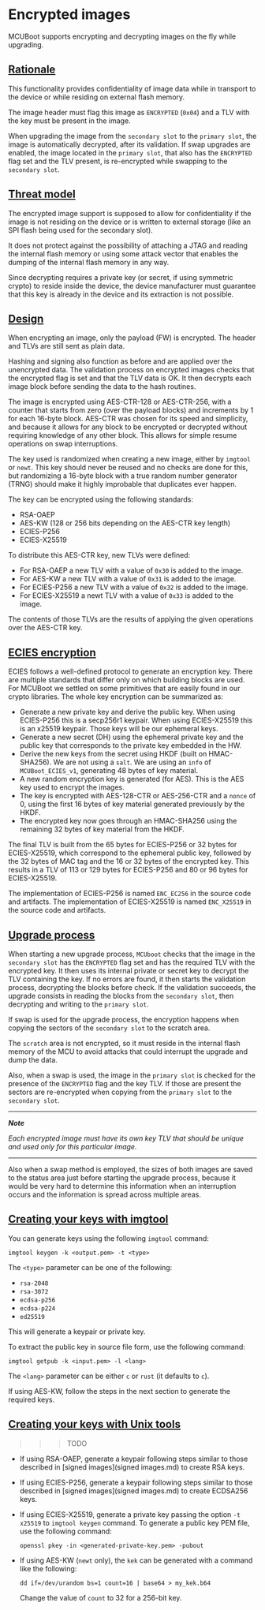 <!--
    -
    - Licensed to the Apache Software Foundation (ASF) under one
    - or more contributor license agreements.  See the NOTICE file
    - distributed with this work for additional information
    - regarding copyright ownership.  The ASF licenses this file
    - to you under the Apache License, Version 2.0 (the
    - "License"); you may not use this file except in compliance
    - with the License.  You may obtain a copy of the License at
    -
    -  http://www.apache.org/licenses/LICENSE-2.0
    -
    - Unless required by applicable law or agreed to in writing,
    - software distributed under the License is distributed on an
    - "AS IS" BASIS, WITHOUT WARRANTIES OR CONDITIONS OF ANY
    - KIND, either express or implied.  See the License for the
    - specific language governing permissions and limitations
    - under the License.
    -
-->

# Encrypted images

MCUBoot supports encrypting and decrypting images on the fly while
upgrading.

## [Rationale](#rationale)

This functionality provides confidentiality of image data while in
transport to the device or while residing on external flash memory.

The image header must flag this image as `ENCRYPTED` (`0x04`) and a TLV
with the key must be present in the image.

When upgrading the image from the `secondary slot` to the `primary slot`,
the image is automatically decrypted, after its validation. If swap
upgrades are enabled, the image located in the `primary slot`, that also
has the `ENCRYPTED` flag set and the TLV present, is re-encrypted while
swapping to the `secondary slot`.

## [Threat model](#threat-model)

The encrypted image support is supposed to allow for confidentiality if
the image is not residing on the device or is written to external storage
(like an SPI flash being used for the secondary slot).

It does not protect against the possibility of attaching a JTAG and
reading the internal flash memory or using some attack vector that enables
the dumping of the internal flash memory in any way.

Since decrypting requires a private key (or secret, if using symmetric
crypto) to reside inside the device, the device manufacturer must
guarantee that this key is already in the device and its extraction is not
possible.

## [Design](#design)

When encrypting an image, only the payload (FW) is encrypted. The header
and TLVs are still sent as plain data.

Hashing and signing also function as before and are applied over the
unencrypted data. The validation process on encrypted images checks that
the encrypted flag is set and that the TLV data is OK. It then decrypts
each image block before sending the data to the hash routines.

The image is encrypted using AES-CTR-128 or AES-CTR-256, with a counter
that starts from zero (over the payload blocks) and increments by 1 for
each 16-byte block. AES-CTR was chosen for its speed and simplicity, and
because it allows for any block to be encrypted or decrypted without
requiring knowledge of any other block. This allows for simple resume
operations on swap interruptions.

The key used is randomized when creating a new image, either by `imgtool`
or `newt`. This key should never be reused and no checks are done for
this, but randomizing a 16-byte block with a true random number generator
(TRNG) should make it highly improbable that duplicates ever happen.

The key can be encrypted using the following standards:
- RSA-OAEP
- AES-KW (128 or 256 bits depending on the AES-CTR key length)
- ECIES-P256
- ECIES-X25519

To distribute this AES-CTR key, new TLVs were defined:
- For RSA-OAEP a new TLV with a value of `0x30` is added to the image.
- For AES-KW a new TLV with a value of `0x31` is added to the image.
- For ECIES-P256 a new TLV with a value of `0x32` is added to the image.
- For ECIES-X25519 a newt TLV with a value of `0x33` is added to the image.

The contents of those TLVs are the results of applying the given
operations over the AES-CTR key.


## [ECIES encryption](#ecies-encryption)

ECIES follows a well-defined protocol to generate an encryption key. There
are multiple standards that differ only on which building blocks are used.
For MCUBoot we settled on some primitives that are easily found in our
crypto libraries. The whole key encryption can be summarized as:

* Generate a new private key and derive the public key. When using
ECIES-P256 this is a secp256r1 keypair. When using ECIES-X25519 this is an
x25519 keypair. Those keys will be our ephemeral keys.
* Generate a new secret (DH) using the ephemeral private key and the
public key that corresponds to the private key embedded in the HW.
* Derive the new keys from the secret using HKDF (built on HMAC-SHA256).
We are not using a `salt`. We are using an `info` of `MCUBoot_ECIES_v1`,
generating 48 bytes of key material.
* A new random encryption key is generated (for AES). This is the AES key
used to encrypt the images.
* The key is encrypted with AES-128-CTR or AES-256-CTR and a `nonce` of 0,
using the first 16 bytes of key material generated previously by the HKDF.
* The encrypted key now goes through an HMAC-SHA256 using the remaining 32
bytes of key material from the HKDF.

The final TLV is built from the 65 bytes for ECIES-P256 or 32 bytes for
ECIES-X25519, which correspond to the ephemeral public key, followed by
the 32 bytes of MAC tag and the 16 or 32 bytes of the encrypted key. This
results in a TLV of 113 or 129 bytes for ECIES-P256 and 80 or 96 bytes for
ECIES-X25519.

The implementation of ECIES-P256 is named `ENC_EC256` in the source code
and artifacts. The implementation of ECIES-X25519 is named `ENC_X25519` in
the source code and artifacts.

## [Upgrade process](#upgrade-process)

When starting a new upgrade process, `MCUboot` checks that the image in
the `secondary slot` has the `ENCRYPTED` flag set and has the required TLV
with the encrypted key. It then uses its internal private or secret key to
decrypt the TLV containing the key. If no errors are found, it then starts
the validation process, decrypting the blocks before check. If the
validation succeeds, the upgrade consists in reading the blocks from the
`secondary slot`, then decrypting and writing to the `primary slot`.

If swap is used for the upgrade process, the encryption happens when
copying the sectors of the `secondary slot` to the scratch area.

The `scratch` area is not encrypted, so it must reside in the internal
flash memory of the MCU to avoid attacks that could interrupt the upgrade
and dump the data.

Also, when a swap is used, the image in the `primary slot` is checked for
the presence of the `ENCRYPTED` flag and the key TLV. If those are present
the sectors are re-encrypted when copying from the `primary slot` to the
`secondary slot`.

---
***Note***

*Each encrypted image must have its own key TLV that should be unique and*
*used only for this particular image.*

---

Also when a swap method is employed, the sizes of both images are saved to
the status area just before starting the upgrade process, because it would
be very hard to determine this information when an interruption occurs and
the information is spread across multiple areas.

## [Creating your keys with imgtool](#creating-your-keys-with-imgtool)

You can generate keys using the following `imgtool` command:

```
imgtool keygen -k <output.pem> -t <type>
```

The `<type>` parameter can be one of the following:
- `rsa-2048`
- `rsa-3072`
- `ecdsa-p256`
- `ecdsa-p224`
- `ed25519`

This will generate a keypair or private key.

To extract the public key in source file form, use the following command:

```
imgtool getpub -k <input.pem> -l <lang>
```

The `<lang>` parameter can be either `c` or `rust` (it defaults to `c`).

If using AES-KW, follow the steps in the next section to generate the
required keys.

## [Creating your keys with Unix tools](#creating-your-keys-with-unix-tools)

>>>TODO

* If using RSA-OAEP, generate a keypair following steps similar to those
described in [signed images](signed images.md) to create RSA keys.
* If using ECIES-P256, generate a keypair following steps similar to those
described in [signed images](signed images.md) to create ECDSA256 keys.
* If using ECIES-X25519, generate a private key passing the option `-t
x25519` to `imgtool keygen` command. To generate a public key PEM file,
use the following command:

  ```
  openssl pkey -in <generated-private-key.pem> -pubout
  ```

* If using AES-KW (`newt` only), the `kek` can be generated with a command
like the following:

  ```
  dd if=/dev/urandom bs=1 count=16 | base64 > my_kek.b64
  ```

  Change the value of `count` to 32 for a 256-bit key.
